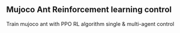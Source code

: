 ## Mujoco Ant Reinforcement learning control
Train mujoco ant with PPO RL algorithm
single & multi-agent control
